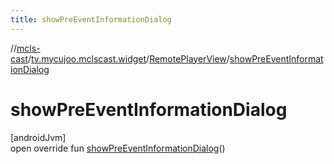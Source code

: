 ```yaml
---
title: showPreEventInformationDialog
---
```

//[mcls-cast](../../../index.html)/[tv.mycujoo.mclscast.widget](../index.html)/[RemotePlayerView](index.html)/[showPreEventInformationDialog](show-pre-event-information-dialog.html)



# showPreEventInformationDialog



[androidJvm]\
open override fun [showPreEventInformationDialog](show-pre-event-information-dialog.html)()




